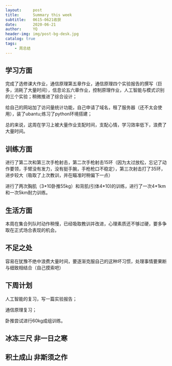```yaml
---
layout:     post
title:      Summary this week
subtitle:   0615-0621收获
date:       2020-06-21
author:     YQ
header-img: img/post-bg-desk.jpg
catalog: true
tags:
    - 周总结
---
```

## 学习方面

完成了选修课大作业，通信原理第五章作业，通信原理四个实验报告的撰写（巨多，消耗了大量时间），信息论五六章作业，控制原理作业，人工智能与模式识别的三个实验；稍微推进了综合设计；

给自己的网站加了访问量统计功能，自己申请了域名，租了服务器（还不太会使用），装了ubantu;练习了python环境搭建；

总的来说，这周在学习上被大量作业支配时间，支配心情，学习效率低下，浪费了大量时间。

## 训练方面

进行了第二次和第三次手枪射击，第二次手枪射击15环（因为太过放松，忘记了动作要领，手臂没有发力，没有挺手腕，手枪枪口不稳定），第三次射击打了35环，进步较大（吸取了上次教训，并在瞄准时稍偏下一点）

进行了两次胸肌（3\*10卧推55kg）和背肌(引体4\*10)的训练，进行了一次4\*1km和一次5km耐力训练。

## 生活方面

本周在集合列队时动作稍慢，已经吸取教训并改进，心理素质还不够过硬，要多争取在正式场合表现的机会。

## 不足之处

容易在犹豫不绝中浪费大量时间，要逐渐克服自己的这种坏习惯，处理事情要果断与细致相结合（自己摸索吧）

## 下周计划

人工智能的复习，写一篇实验报告；

通信原理复习；

卧推尝试进行60kg成组训练。

## 冰冻三尺 非一日之寒

## 积土成山 非斯须之作

